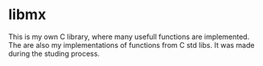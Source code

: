 # libmx
This is my own C library, 
where many usefull functions are implemented.
The are also my implementations of functions from C std libs.
It was made during the studing process.
